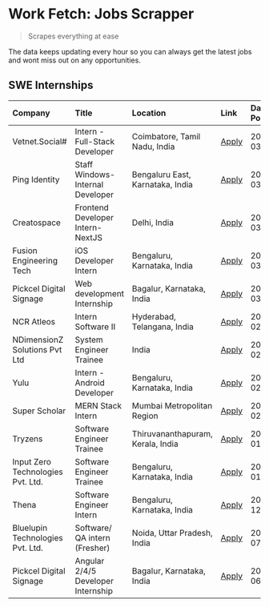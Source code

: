 # Work Fetch: Jobs Scrapper
> Scrapes everything at ease

The data keeps updating every hour so you can always get the latest jobs and wont miss out on any opportunities.

## SWE Internships
<!--START_SECTION:workfetch-->
| Company                           | Title                              | Location                          | Link                                                                                                                                                                                                                                                               | Date Posted   |
|:----------------------------------|:-----------------------------------|:----------------------------------|:-------------------------------------------------------------------------------------------------------------------------------------------------------------------------------------------------------------------------------------------------------------------|:--------------|
| Vetnet.Social#                    | Intern - Full-Stack Developer      | Coimbatore, Tamil Nadu, India     | [Apply](https://in.linkedin.com/jobs/view/intern-full-stack-developer-at-vetnet-social%23-3860099088?refId=koDaMjQ0Lx5Uc8N2r2byeQ%3D%3D&trackingId=p1kx3R%2BPvoBCMms3gXGF%2BA%3D%3D&position=23&pageNum=0&trk=public_jobs_jserp-result_search-card)                | 2024-03-18    |
| Ping Identity                     | Staff Windows-Internal Developer   | Bengaluru East, Karnataka, India  | [Apply](https://in.linkedin.com/jobs/view/staff-windows-internal-developer-at-ping-identity-3857252093?refId=koDaMjQ0Lx5Uc8N2r2byeQ%3D%3D&trackingId=YNkzp5aotdYwKSTF0wtlwg%3D%3D&position=6&pageNum=0&trk=public_jobs_jserp-result_search-card)                   | 2024-03-15    |
| Creatospace                       | Frontend Developer Intern-NextJS   | Delhi, India                      | [Apply](https://in.linkedin.com/jobs/view/frontend-developer-intern-nextjs-at-creatospace-3829681869?refId=koDaMjQ0Lx5Uc8N2r2byeQ%3D%3D&trackingId=W05dmeyKS%2B4gR936e%2F%2FYvg%3D%3D&position=14&pageNum=0&trk=public_jobs_jserp-result_search-card)              | 2024-03-14    |
| Fusion Engineering Tech           | iOS Developer Intern               | Bengaluru, Karnataka, India       | [Apply](https://in.linkedin.com/jobs/view/ios-developer-intern-at-fusion-engineering-tech-3849338249?refId=koDaMjQ0Lx5Uc8N2r2byeQ%3D%3D&trackingId=aHZmJUXS25f0z4%2FbGD7OtA%3D%3D&position=19&pageNum=0&trk=public_jobs_jserp-result_search-card)                  | 2024-03-12    |
| Pickcel Digital Signage           | Web development Internship         | Bagalur, Karnataka, India         | [Apply](https://in.linkedin.com/jobs/view/web-development-internship-at-pickcel-digital-signage-3849506118?refId=koDaMjQ0Lx5Uc8N2r2byeQ%3D%3D&trackingId=njEgl8uAhrjdDxEx1N031g%3D%3D&position=2&pageNum=0&trk=public_jobs_jserp-result_search-card)               | 2024-03-08    |
| NCR Atleos                        | Intern Software II                 | Hyderabad, Telangana, India       | [Apply](https://in.linkedin.com/jobs/view/intern-software-ii-at-ncr-atleos-3839262106?refId=koDaMjQ0Lx5Uc8N2r2byeQ%3D%3D&trackingId=%2BPicHqxp8VNA1jgUXn72JA%3D%3D&position=5&pageNum=0&trk=public_jobs_jserp-result_search-card)                                  | 2024-02-24    |
| NDimensionZ Solutions Pvt Ltd     | System Engineer Trainee            | India                             | [Apply](https://in.linkedin.com/jobs/view/system-engineer-trainee-at-ndimensionz-solutions-pvt-ltd-3836161315?refId=koDaMjQ0Lx5Uc8N2r2byeQ%3D%3D&trackingId=vJ4f%2F4IggPT4Rljz2wUGVA%3D%3D&position=9&pageNum=0&trk=public_jobs_jserp-result_search-card)          | 2024-02-22    |
| Yulu                              | Intern - Android Developer         | Bengaluru, Karnataka, India       | [Apply](https://in.linkedin.com/jobs/view/intern-android-developer-at-yulu-3834459982?refId=koDaMjQ0Lx5Uc8N2r2byeQ%3D%3D&trackingId=fV%2B4vfASwW41yDqc6WTkXw%3D%3D&position=17&pageNum=0&trk=public_jobs_jserp-result_search-card)                                 | 2024-02-19    |
| Super Scholar                     | MERN Stack Intern                  | Mumbai Metropolitan Region        | [Apply](https://in.linkedin.com/jobs/view/mern-stack-intern-at-super-scholar-3841873077?refId=koDaMjQ0Lx5Uc8N2r2byeQ%3D%3D&trackingId=cpk027xVkrpSVP9JdEFMNA%3D%3D&position=15&pageNum=0&trk=public_jobs_jserp-result_search-card)                                 | 2024-02-03    |
| Tryzens                           | Software Engineer Trainee          | Thiruvananthapuram, Kerala, India | [Apply](https://in.linkedin.com/jobs/view/software-engineer-trainee-at-tryzens-3809363491?refId=koDaMjQ0Lx5Uc8N2r2byeQ%3D%3D&trackingId=%2FGZlBK5wAFZzwNnD9afMOg%3D%3D&position=13&pageNum=0&trk=public_jobs_jserp-result_search-card)                             | 2024-01-18    |
| Input Zero Technologies Pvt. Ltd. | Software Engineer Trainee          | Bengaluru, Karnataka, India       | [Apply](https://in.linkedin.com/jobs/view/software-engineer-trainee-at-input-zero-technologies-pvt-ltd-3800927643?refId=koDaMjQ0Lx5Uc8N2r2byeQ%3D%3D&trackingId=slPT2dc6EAivyjM9doNWAg%3D%3D&position=12&pageNum=0&trk=public_jobs_jserp-result_search-card)       | 2024-01-09    |
| Thena                             | Software Engineer Intern           | Bengaluru, Karnataka, India       | [Apply](https://in.linkedin.com/jobs/view/software-engineer-intern-at-thena-3778731751?refId=koDaMjQ0Lx5Uc8N2r2byeQ%3D%3D&trackingId=mLrEdODgolg8g2ug8dQ3vg%3D%3D&position=11&pageNum=0&trk=public_jobs_jserp-result_search-card)                                  | 2023-12-05    |
| Bluelupin Technologies Pvt. Ltd.  | Software/ QA intern (Fresher)      | Noida, Uttar Pradesh, India       | [Apply](https://in.linkedin.com/jobs/view/software-qa-intern-fresher-at-bluelupin-technologies-pvt-ltd-3676307095?refId=koDaMjQ0Lx5Uc8N2r2byeQ%3D%3D&trackingId=4cMRuzAPv3ADEAhIDQ1fcw%3D%3D&position=18&pageNum=0&trk=public_jobs_jserp-result_search-card)       | 2023-07-04    |
| Pickcel Digital Signage           | Angular 2/4/5 Developer Internship | Bagalur, Karnataka, India         | [Apply](https://in.linkedin.com/jobs/view/angular-2-4-5-developer-internship-at-pickcel-digital-signage-3627620591?refId=koDaMjQ0Lx5Uc8N2r2byeQ%3D%3D&trackingId=SzjXbQ%2BWeKA%2BvZXE%2FMNM8Q%3D%3D&position=7&pageNum=0&trk=public_jobs_jserp-result_search-card) | 2023-06-06    |
<!--END_SECTION:workfetch-->
